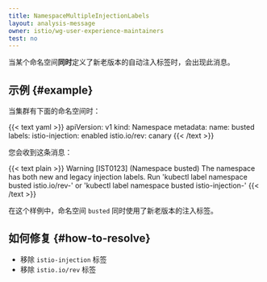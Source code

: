 ```yaml
---
title: NamespaceMultipleInjectionLabels
layout: analysis-message
owner: istio/wg-user-experience-maintainers
test: no
---
```


当某个命名空间**同时**定义了新老版本的自动注入标签时，会出现此消息。

## 示例 {#example}

当集群有下面的命名空间时：

{{< text yaml >}}
apiVersion: v1
kind: Namespace
metadata:
  name: busted
  labels:
    istio-injection: enabled
    istio.io/rev: canary
{{< /text >}}

您会收到这条消息：

{{< text plain >}}
Warning [IST0123] (Namespace busted) The namespace has both new and legacy injection labels. Run 'kubectl label namespace busted istio.io/rev-' or 'kubectl label namespace busted istio-injection-'
{{< /text >}}

在这个样例中，命名空间 `busted` 同时使用了新老版本的注入标签。

## 如何修复 {#how-to-resolve}

- 移除 `istio-injection` 标签
- 移除 `istio.io/rev` 标签
